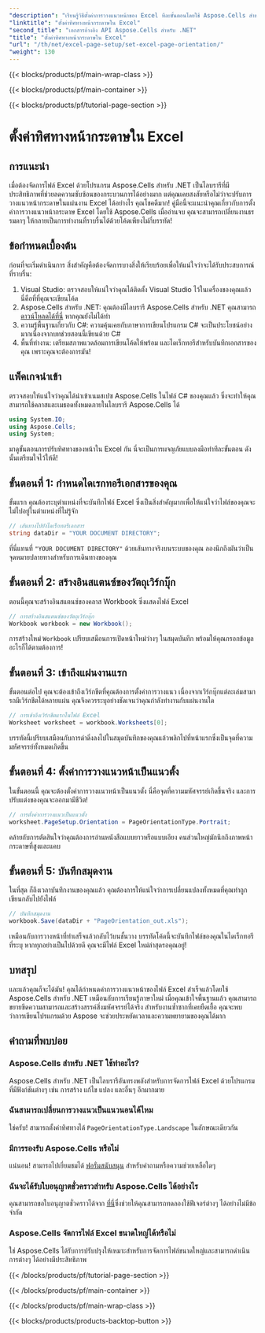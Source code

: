```yaml
---
"description": "เรียนรู้วิธีตั้งค่าการวางแนวหน้าของ Excel ทีละขั้นตอนโดยใช้ Aspose.Cells สำหรับ .NET รับผลลัพธ์ที่เหมาะสมที่สุด"
"linktitle": "ตั้งค่าทิศทางหน้ากระดาษใน Excel"
"second_title": "เอกสารอ้างอิง API Aspose.Cells สำหรับ .NET"
"title": "ตั้งค่าทิศทางหน้ากระดาษใน Excel"
"url": "/th/net/excel-page-setup/set-excel-page-orientation/"
"weight": 130
---
```


{{< blocks/products/pf/main-wrap-class >}}

{{< blocks/products/pf/main-container >}}

{{< blocks/products/pf/tutorial-page-section >}}

# ตั้งค่าทิศทางหน้ากระดาษใน Excel

## การแนะนำ

เมื่อต้องจัดการไฟล์ Excel ด้วยโปรแกรม Aspose.Cells สำหรับ .NET เป็นไลบรารีที่มีประสิทธิภาพที่ช่วยลดความซับซ้อนของกระบวนการได้อย่างมาก แต่คุณเคยสงสัยหรือไม่ว่าจะปรับการวางแนวหน้ากระดาษในแผ่นงาน Excel ได้อย่างไร คุณโชคดีมาก! คู่มือนี้จะแนะนำคุณเกี่ยวกับการตั้งค่าการวางแนวหน้ากระดาษ Excel โดยใช้ Aspose.Cells เมื่ออ่านจบ คุณจะสามารถเปลี่ยนงานธรรมดาๆ ให้กลายเป็นการทำงานที่ราบรื่นได้ด้วยโค้ดเพียงไม่กี่บรรทัด!

## ข้อกำหนดเบื้องต้น

ก่อนที่จะเริ่มดำเนินการ สิ่งสำคัญคือต้องจัดการบางสิ่งให้เรียบร้อยเพื่อให้แน่ใจว่าจะได้รับประสบการณ์ที่ราบรื่น:

1. Visual Studio: ตรวจสอบให้แน่ใจว่าคุณได้ติดตั้ง Visual Studio ไว้ในเครื่องของคุณแล้ว นี่คือที่ที่คุณจะเขียนโค้ด
2. Aspose.Cells สำหรับ .NET: คุณต้องมีไลบรารี Aspose.Cells สำหรับ .NET คุณสามารถ [ดาวน์โหลดได้ที่นี่](https://releases.aspose.com/cells/net/) หากคุณยังไม่ได้ทำ
3. ความรู้พื้นฐานเกี่ยวกับ C#: ความคุ้นเคยกับภาษาการเขียนโปรแกรม C# จะเป็นประโยชน์อย่างมากเนื่องจากบทช่วยสอนนี้เขียนด้วย C#
4. พื้นที่ทำงาน: เตรียมสภาพแวดล้อมการเขียนโค้ดให้พร้อม และไดเร็กทอรีสำหรับบันทึกเอกสารของคุณ เพราะคุณจะต้องการมัน!

## แพ็คเกจนำเข้า

ตรวจสอบให้แน่ใจว่าคุณได้นำเข้าเนมสเปซ Aspose.Cells ในไฟล์ C# ของคุณแล้ว ซึ่งจะทำให้คุณสามารถใช้คลาสและเมธอดทั้งหมดภายในไลบรารี Aspose.Cells ได้

```csharp
using System.IO;
using Aspose.Cells;
using System;
```

มาดูขั้นตอนการปรับทิศทางของหน้าใน Excel กัน นี่จะเป็นการผจญภัยแบบลงมือทำทีละขั้นตอน ดังนั้นเตรียมใจไว้ให้ดี!

## ขั้นตอนที่ 1: กำหนดไดเรกทอรีเอกสารของคุณ

ขั้นแรก คุณต้องระบุตำแหน่งที่จะบันทึกไฟล์ Excel ซึ่งเป็นสิ่งสำคัญมากเพื่อให้แน่ใจว่าไฟล์ของคุณจะไม่ไปอยู่ในตำแหน่งที่ไม่รู้จัก

```csharp
// เส้นทางไปยังไดเร็กทอรีเอกสาร
string dataDir = "YOUR DOCUMENT DIRECTORY";
```

ที่นี่แทนที่ `"YOUR DOCUMENT DIRECTORY"` ด้วยเส้นทางจริงบนระบบของคุณ ลองนึกถึงมันว่าเป็นจุดหมายปลายทางสำหรับการเดินทางของคุณ

## ขั้นตอนที่ 2: สร้างอินสแตนซ์ของวัตถุเวิร์กบุ๊ก

ตอนนี้คุณจะสร้างอินสแตนซ์ของคลาส Workbook ซึ่งแสดงไฟล์ Excel

```csharp
// การสร้างอินสแตนซ์ของวัตถุเวิร์กบุ๊ก
Workbook workbook = new Workbook();
```

การสร้างใหม่ `Workbook` เปรียบเสมือนการเปิดหน้าใหม่ว่างๆ ในสมุดบันทึก พร้อมให้คุณกรอกข้อมูลอะไรก็ได้ตามต้องการ!

## ขั้นตอนที่ 3: เข้าถึงแผ่นงานแรก

ขั้นตอนต่อไป คุณจะต้องเข้าถึงเวิร์กชีตที่คุณต้องการตั้งค่าการวางแนว เนื่องจากเวิร์กบุ๊กแต่ละเล่มสามารถมีเวิร์กชีตได้หลายแผ่น คุณจึงควรระบุอย่างชัดเจนว่าคุณกำลังทำงานกับแผ่นงานใด

```csharp
// การเข้าถึงเวิร์กชีตแรกในไฟล์ Excel
Worksheet worksheet = workbook.Worksheets[0];
```

บรรทัดนี้เปรียบเสมือนกับการดำดิ่งลงไปในสมุดบันทึกของคุณแล้วพลิกไปที่หน้าแรกซึ่งเป็นจุดที่ความมหัศจรรย์ทั้งหมดเกิดขึ้น

## ขั้นตอนที่ 4: ตั้งค่าการวางแนวหน้าเป็นแนวตั้ง

ในขั้นตอนนี้ คุณจะต้องตั้งค่าการวางแนวหน้าเป็นแนวตั้ง นี่คือจุดที่ความมหัศจรรย์เกิดขึ้นจริง และการปรับแต่งของคุณจะออกมามีชีวิต!

```csharp
// การตั้งค่าการวางแนวเป็นแนวตั้ง
worksheet.PageSetup.Orientation = PageOrientationType.Portrait;
```

คล้ายกับการตัดสินใจว่าคุณต้องการอ่านหนังสือแบบยาวหรือแบบเอียง คนส่วนใหญ่มักนึกถึงภาพหน้ากระดาษที่สูงและแคบ

## ขั้นตอนที่ 5: บันทึกสมุดงาน

ในที่สุด ก็ถึงเวลาบันทึกงานของคุณแล้ว คุณต้องการให้แน่ใจว่าการเปลี่ยนแปลงทั้งหมดที่คุณทำถูกเขียนกลับไปยังไฟล์

```csharp
// บันทึกสมุดงาน
workbook.Save(dataDir + "PageOrientation_out.xls");
```

เหมือนกับการวางหน้าที่ทำเสร็จแล้วกลับไว้บนชั้นวาง บรรทัดโค้ดนี้จะบันทึกไฟล์ของคุณในไดเร็กทอรีที่ระบุ หากทุกอย่างเป็นไปด้วยดี คุณจะมีไฟล์ Excel ใหม่ล่าสุดรอคุณอยู่!

## บทสรุป

และแล้วคุณก็จะได้มัน! คุณได้กำหนดค่าการวางแนวหน้าของไฟล์ Excel สำเร็จแล้วโดยใช้ Aspose.Cells สำหรับ .NET เหมือนกับการเรียนรู้ภาษาใหม่ เมื่อคุณเข้าใจพื้นฐานแล้ว คุณสามารถขยายขีดความสามารถและสร้างสรรค์สิ่งมหัศจรรย์ได้จริง สำหรับงานซ้ำซากที่เคยยืดเยื้อ คุณจะพบว่าการเขียนโปรแกรมด้วย Aspose จะช่วยประหยัดเวลาและความพยายามของคุณได้มาก

## คำถามที่พบบ่อย

### Aspose.Cells สำหรับ .NET ใช้ทำอะไร?
Aspose.Cells สำหรับ .NET เป็นไลบรารีอันทรงพลังสำหรับการจัดการไฟล์ Excel ด้วยโปรแกรมที่มีฟังก์ชันต่างๆ เช่น การสร้าง แก้ไข แปลง และอื่นๆ อีกมากมาย

### ฉันสามารถเปลี่ยนการวางแนวเป็นแนวนอนได้ไหม
ใช่ครับ! สามารถตั้งค่าทิศทางได้ `PageOrientationType.Landscape` ในลักษณะเดียวกัน

### มีการรองรับ Aspose.Cells หรือไม่
แน่นอน! สามารถไปเยี่ยมชมได้ [ฟอรั่มสนับสนุน](https://forum.aspose.com/c/cells/9) สำหรับคำถามหรือความช่วยเหลือใดๆ

### ฉันจะได้รับใบอนุญาตชั่วคราวสำหรับ Aspose.Cells ได้อย่างไร
คุณสามารถขอใบอนุญาตชั่วคราวได้จาก [ที่นี่](https://purchase.aspose.com/temporary-license/)ซึ่งช่วยให้คุณสามารถทดลองใช้ฟีเจอร์ต่างๆ ได้อย่างไม่มีข้อจำกัด

### Aspose.Cells จัดการไฟล์ Excel ขนาดใหญ่ได้หรือไม่
ใช่ Aspose.Cells ได้รับการปรับปรุงให้เหมาะสำหรับการจัดการไฟล์ขนาดใหญ่และสามารถดำเนินการต่างๆ ได้อย่างมีประสิทธิภาพ

{{< /blocks/products/pf/tutorial-page-section >}}

{{< /blocks/products/pf/main-container >}}

{{< /blocks/products/pf/main-wrap-class >}}

{{< blocks/products/products-backtop-button >}}